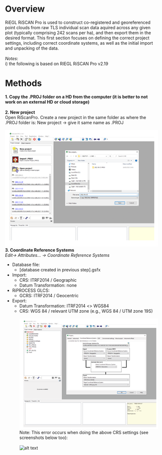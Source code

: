 # Overview
RiEGL RiSCAN Pro is used to construct co-registered and georeferenced point clouds from raw TLS individual scan data aquired across any given plot (typically comprising 242 scans per ha), and then export them in the desired format. This first section focuses on defining the correct project settings, including correct coordinate systems, as well as the initial import and unpacking of the data.
<br><br>
*Notes*:
<br>
i) the following is based on RIEGL RiSCAN Pro v2.19

# Methods
**1. Copy the .PROJ folder on a HD from the computer (it is better to not work on an external HD or cloud storage)**
<br><br>
**2. New project**
<br>
Open RiScanPro. Create a new project in the same  folder as where the .PROJ folder is: New project → give it same name as .PROJ
<br><br>
![alt text](img/import1.png)
**3. Coordinate Reference Systems**
<br>
*Edit→ Attributes… → Coordinate Reference Systems*
<br>
* Database file:
    * [database created in previous step].gsfx
* Import:
    * CRS: ITRF2014 / Geographic
    * Datum Transformation: none
* RiPROCESS GLCS: 
    * GCRS: ITRF2014 / Geocentric
* Export:
    * Datum Transformation: ITRF2014 <> WGS84
    * CRS: WGS 84 / relevant UTM zone (e.g., WGS 84 / UTM zone 19S)
<br><br>
![alt text](img/import2.png)
Note: This error occurs when doing the above CRS settings (see screenshots below too):
<br><br>
![alt text](img/import23.png)
